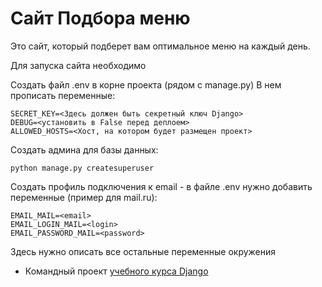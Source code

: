 # Сайт Подбора меню

Это сайт, который подберет вам оптимальное меню на каждый день.

Для запуска сайта необходимо

Создать файл .env в корне проекта (рядом с manage.py)
В нем прописать переменные:

```
SECRET_KEY=<Здесь должен быть секретный ключ Django>
DEBUG=<установить в False перед деплоем>
ALLOWED_HOSTS=<Хост, на котором будет размещен проект>
```

Создать админа для базы данных:

```
python manage.py createsuperuser
```

Создать профиль подключения к email - в файле .env нужно добавить переменные (пример для mail.ru):
```
EMAIL_MAIL=<email>
EMAIL_LOGIN_MAIL=<login>
EMAIL_PASSWORD_MAIL=<password>
```

Здесь нужно описать все остальные переменные окружения

- Командный проект [учебного курса Django](https://dvmn.org/modules/django/)
